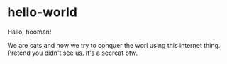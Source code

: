 # hello-world

Hallo, hooman!

We are cats and now we try to conquer the worl using this internet thing.
Pretend you didn't see us.
It's a secreat btw.
